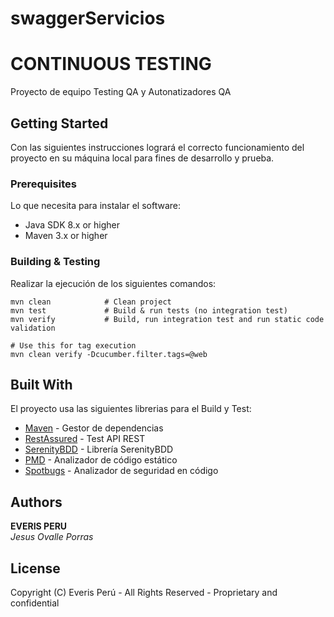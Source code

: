 # swaggerServicios
# CONTINUOUS TESTING

Proyecto de equipo Testing QA y Autonatizadores QA

## Getting Started
Con las siguientes instrucciones logrará el correcto
 funcionamiento del proyecto en su máquina local para fines de desarrollo y prueba.
 
### Prerequisites
Lo que necesita para instalar el software:

* Java SDK 8.x or higher
* Maven 3.x or higher

### Building & Testing
Realizar la ejecución de los siguientes comandos:

```
mvn clean            # Clean project
mvn test             # Build & run tests (no integration test)
mvn verify           # Build, run integration test and run static code validation

# Use this for tag execution
mvn clean verify -Dcucumber.filter.tags=@web

```

## Built With
El proyecto usa las siguientes librerias para el Build y Test:

* [Maven](https://maven.apache.org/) - Gestor de dependencias
* [RestAssured](https://github.com/rest-assured/rest-assured/wiki/Usage) - Test API REST
* [SerenityBDD](http://www.thucydides.info/docs/serenity/#first-steps) - Librería SerenityBDD 
* [PMD](https://pmd.github.io/latest/pmd_rules_java.html) - Analizador de código estático
* [Spotbugs](https://find-sec-bugs.github.io/bugs.htm) - Analizador de seguridad en código

## Authors
**EVERIS PERU**  
 *Jesus Ovalle Porras*


## License

Copyright (C) Everis Perú - All Rights Reserved - Proprietary and confidential
